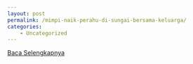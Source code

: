 ```yaml
---
layout: post
permalink: /mimpi-naik-perahu-di-sungai-bersama-keluarga/
categories:
    - Uncategorized
---
```


[Baca Selengkapnya](/10)